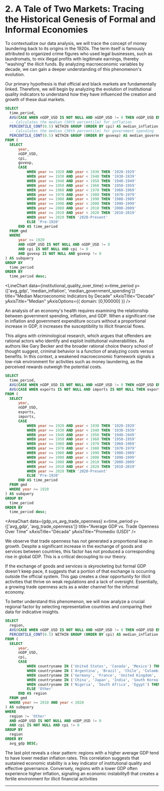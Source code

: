 # 2. A Tale of Two Markets: Tracing the Historical Genesis of Formal and Informal Economies


To contextualize our data analysis, we will trace the concept of money laundering back to its origins in the 1920s. The term itself is famously attributed to organized crime figures who used legal businesses, such as laundromats, to mix illegal profits with legitimate earnings, thereby "washing" the illicit funds. By analyzing macroeconomic variables by decade, we can gain a deeper understanding of this phenomenon's evolution.


Our primary hypothesis is that official and black markets are fundamentally linked. Therefore, we will begin by analyzing the evolution of institutional quality indicators to understand how they have influenced the creation and growth of these dual markets.




```sql institutional_quality_over_time
SELECT
  time_period,
  AVG(CASE WHEN nGDP_USD IS NOT NULL AND nGDP_USD != 0 THEN nGDP_USD END) AS avg_gdp,
  -- Calculates the median (50th percentile) for inflation
  PERCENTILE_CONT(0.5) WITHIN GROUP (ORDER BY cpi) AS median_inflation,
  -- Calculates the median (50th percentile) for government spending
  PERCENTILE_CONT(0.5) WITHIN GROUP (ORDER BY govexp) AS median_government_spending
FROM (
  SELECT
      year,
      nGDP_USD,
      cpi,
      govexp,
      CASE
          WHEN year >= 1920 AND year < 1930 THEN '1920-1929'
          WHEN year >= 1930 AND year < 1940 THEN '1930-1939'
          WHEN year >= 1940 AND year < 1950 THEN '1940-1949'
          WHEN year >= 1950 AND year < 1960 THEN '1950-1959'
          WHEN year >= 1960 AND year < 1970 THEN '1960-1969'
          WHEN year >= 1970 AND year < 1980 THEN '1970-1979'
          WHEN year >= 1980 AND year < 1990 THEN '1980-1989'
          WHEN year >= 1990 AND year < 2000 THEN '1990-1999'
          WHEN year >= 2000 AND year < 2010 THEN '2000-2009'
          WHEN year >= 2010 AND year < 2020 THEN '2010-2019'
          WHEN year >= 2020 THEN '2020-Present'
          ELSE 'Pre-1920'
      END AS time_period
  FROM gmd
  WHERE
      year >= 1920
      AND nGDP_USD IS NOT NULL AND nGDP_USD != 0
      AND cpi IS NOT NULL AND cpi != 0
      AND govexp IS NOT NULL AND govexp != 0
) AS subquery
GROUP BY
  time_period
ORDER BY
  time_period desc;
```




<LineChart
  data={institutional_quality_over_time}
  x=time_period
  y={['avg_gdp', 'median_inflation', 'median_government_spending']}
  title="Median Macroeconomic Indicators by Decade"
  xAxisTitle="Decade"
  yAxisTitle="Median"
  yAxisOptions={{
    domain: [0,100000]
  }}
/>




An analysis of an economy's health requires examining the relationship between government spending, inflation, and GDP. When a significant rise in inflation and government expenditure occurs without a proportional increase in GDP, it increases the susceptibility to illicit financial flows.


This aligns with criminological research, which argues that offenders are rational actors who identify and exploit institutional vulnerabilities. As authors like Gary Becker and the broader rational choice theory school of thought suggest, criminal behavior is a function of analyzing costs versus benefits. In this context, a weakened macroeconomic framework signals a low-risk environment for activities such as money laundering, as the perceived rewards outweigh the potential costs.




```sql gdp_vs_avg_trade_openness
SELECT
  time_period,
  AVG(CASE WHEN nGDP_USD IS NOT NULL AND nGDP_USD != 0 THEN nGDP_USD END) AS avg_gdp,
  AVG(CASE WHEN exports IS NOT NULL AND imports IS NOT NULL THEN exports + imports END) AS avg_trade_openness
FROM (
  SELECT
      year,
      nGDP_USD,
      exports,
      imports,
      CASE
          WHEN year >= 1920 AND year < 1930 THEN '1920-1929'
          WHEN year >= 1930 AND year < 1940 THEN '1930-1939'
          WHEN year >= 1940 AND year < 1950 THEN '1940-1949'
          WHEN year >= 1950 AND year < 1960 THEN '1950-1959'
          WHEN year >= 1960 AND year < 1970 THEN '1960-1969'
          WHEN year >= 1970 AND year < 1980 THEN '1970-1979'
          WHEN year >= 1980 AND year < 1990 THEN '1980-1989'
          WHEN year >= 1990 AND year < 2000 THEN '1990-1999'
          WHEN year >= 2000 AND year < 2010 THEN '2000-2009'
          WHEN year >= 2010 AND year < 2020 THEN '2010-2019'
          WHEN year >= 2020 THEN '2020-Present'
          ELSE 'Pre-1920'
      END AS time_period
  FROM gmd
  WHERE year >= 1920
) AS subquery
GROUP BY
  time_period
ORDER BY
  time_period desc;
```
<AreaChart
  data={gdp_vs_avg_trade_openness}
  x=time_period
  y={['avg_gdp', 'avg_trade_openness']}
  title="Average GDP vs. Trade Openness Over Time"
  xAxisTitle="Década"
  yAxisTitle="Promedio (USD)"
/>


We observe that trade openness has not generated a proportional leap in growth. Despite a significant increase in the exchange of goods and services between countries, this factor has not produced a corresponding rise in global GDP. This is a critical decoupling to our theory.


If the exchange of goods and services is skyrocketing but formal GDP doesn't keep pace, it suggests that a portion of that exchange is occurring outside the official system. This gap creates a clear opportunity for illicit activities that thrive on weak regulations and a lack of oversight. Essentially, a growing trade openness acts as a wider channel for the informal economy.


To better understand this phenomenon, we will now analyze a crucial regional factor by selecting representative countries and comparing their data for indicative insights.


```sql regional_comparison
SELECT
  region,
  AVG(CASE WHEN nGDP_USD IS NOT NULL AND nGDP_USD != 0 THEN nGDP_USD END) AS avg_gdp,
  PERCENTILE_CONT(0.5) WITHIN GROUP (ORDER BY cpi) AS median_inflation
FROM (
  SELECT
      year,
      nGDP_USD,
      cpi,
      CASE
          WHEN countryname IN ('United States', 'Canada', 'Mexico') THEN 'North America'
          WHEN countryname IN ('Argentina', 'Brazil', 'Chile', 'Colombia', 'Venezuela') THEN 'South America'
          WHEN countryname IN ('Germany', 'France', 'United Kingdom', 'Spain', 'Italy') THEN 'Europe'
          WHEN countryname IN ('China', 'Japan', 'India', 'South Korea') THEN 'Asia'
          WHEN countryname IN ('Nigeria', 'South Africa', 'Egypt') THEN 'Africa'
          ELSE 'Other'
      END AS region
  FROM gmd
  WHERE year >= 2010 AND year < 2020
) AS subquery
WHERE
  region != 'Other'
  AND nGDP_USD IS NOT NULL AND nGDP_USD != 0
  AND cpi IS NOT NULL AND cpi != 0
GROUP BY
  region
ORDER BY
  avg_gdp DESC;
```




<ScatterPlot
  data={regional_comparison}
  x=median_inflation
  y=avg_gdp
  size=avg_gdp
  color=region
  series=region
  title="Average GDP vs. Median Inflation by Region (2010-2019)"
  xAxisTitle="Median Inflation (%)"
  yAxisTitle="PAverage GDP (USD)"
/>
The last plot reveals a clear pattern: regions with a higher average GDP tend to have lower median inflation rates. This correlation suggests that sustained economic stability is a key indicator of institutional quality and effective governance. Conversely, regions with a lower GDP often experience higher inflation, signaling an economic instabilityß that creates a fertile environment for illicit financial activities




------
